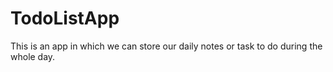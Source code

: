 # TodoListApp
This is an app in which we can store our daily notes or task to do during the whole day.
